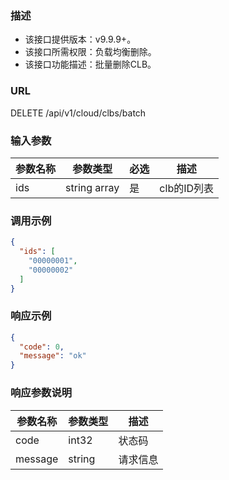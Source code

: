 ### 描述

- 该接口提供版本：v9.9.9+。
- 该接口所需权限：负载均衡删除。
- 该接口功能描述：批量删除CLB。

### URL

DELETE /api/v1/cloud/clbs/batch

### 输入参数

| 参数名称 | 参数类型         | 必选  | 描述       |
|------|--------------|-----|----------|
| ids  | string array | 是   | clb的ID列表 |

### 调用示例

```json
{
  "ids": [
    "00000001",
    "00000002"
  ]
}
```

### 响应示例

```json
{
  "code": 0,
  "message": "ok"
}
```

### 响应参数说明

| 参数名称    | 参数类型   | 描述   |
|---------|--------|------|
| code    | int32  | 状态码  |
| message | string | 请求信息 |
